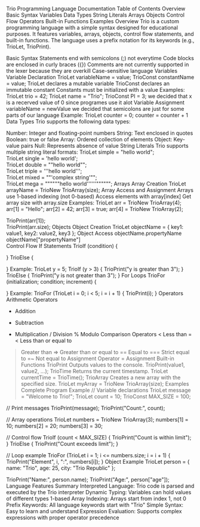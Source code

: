 Trio Programming Language Documentation
Table of Contents
Overview
Basic Syntax
Variables
Data Types
String Literals
Arrays
Objects
Control Flow
Operators
Built-in Functions
Examples
Overview
Trio is a custom programming language with a simple syntax designed for educational purposes. It features variables, arrays, objects, control flow statements, and built-in functions. The language uses a prefix notation for its keywords (e.g., TrioLet, TrioPrint).

Basic Syntax
Statements end with semicolons (;) not everytime
Code blocks are enclosed in curly braces ({})
Comments are not currently supported in the lexer because they are overkill
Case-sensitive language
Variables
Variable Declaration
TrioLet variableName = value;
TrioConst constantName = value;
TrioLet declares a mutable variable
TrioConst declares an immutable constant
Constants must be initialized with a value
Examples:
TrioLet trio = 42;
TrioLet name = "Trio";
TrioConst PI = 3;
we decided that x is a recerved value of 0 since programes use it alot 
Variable Assignment
variableName = newValue
we decided that semicolons are just for some parts of our language 
Example:
TrioLet counter = 0;
counter = counter + 1
Data Types
Trio supports the following data types:

Number: Integer and floating-point numbers
String: Text enclosed in quotes
Boolean: true or false
Array: Ordered collection of elements
Object: Key-value pairs
Null: Represents absence of value
String Literals
Trio supports multiple string literal formats:
TrioLet simple = "hello world";      
TrioLet single = 'hello world';      
TrioLet double = ""hello world"";      
TrioLet triple = '''hello world''';   
TrioLet mixed = ""'complex string'"";   
TrioLet mega = """"""hello world''''''"""""";
Arrays
Array Creation
TrioLet arrayName = TrioNew TrioArray(size);
Array Access and Assignment
Arrays use 1-based indexing (not 0-based)
Access elements with array[index]
Get array size with array.size
Examples:
TrioLet arr = TrioNew TrioArray(4);
arr[1] = "Hello";
arr[2] = 42;
arr[3] = true;
arr[4] = TrioNew TrioArray(2); 

TrioPrint(arr[1]);   
TrioPrint(arr.size); 
Objects
Object Creation
TrioLet objectName = {
    key1: value1,
    key2: value2,
    key3
};
Object Access
objectName.propertyName      
objectName["propertyName"]   
Control Flow
If Statements
TrioIf (condition) {
 
} TrioElse {

}
Example:
TrioLet y = 5;
TrioIf (y > 3) {
    TrioPrint("y is greater than 3");
} TrioElse {
    TrioPrint("y is not greater than 3");
}
For Loops
TrioFor (initialization; condition; increment) {
  
}
Example:
TrioFor (TrioLet i = 0; i < 5; i = i + 1) {
    TrioPrint(i);
}
Operators
Arithmetic Operators
+ Addition
- Subtraction
* Multiplication
/ Division
% Modulo
Comparison Operators
< Less than
=< Less than or equal to
> Greater than
=> Greater than or equal to
== Equal to
=== Strict equal to
=~ Not equal to
Assignment Operator
= Assignment
Built-in Functions
TrioPrint
Outputs values to the console.
TrioPrint(value1, value2, ...);
TrioTime
Returns the current timestamp.
TrioLet currentTime = TrioTime();
TrioArray
Creates a new array with the specified size.
TrioLet myArray = TrioNew TrioArray(size);
Examples
Complete Program Example
// Variable declarations
TrioLet message = "Welcome to Trio!";
TrioLet count = 10;
TrioConst MAX_SIZE = 100;

// Print messages
TrioPrint(message);
TrioPrint("Count:", count);

// Array operations
TrioLet numbers = TrioNew TrioArray(3);
numbers[1] = 10;
numbers[2] = 20;
numbers[3] = 30;

// Control flow
TrioIf (count < MAX_SIZE) {
    TrioPrint("Count is within limit");
} TrioElse {
    TrioPrint("Count exceeds limit");
}

// Loop example
TrioFor (TrioLet i = 1; i <= numbers.size; i = i + 1) {
    TrioPrint("Element", i, ":", numbers[i]);
}
Object Example
TrioLet person = {
    name: "Trio",
    age: 25,
    city: "Trio Republic"
};

TrioPrint("Name:", person.name);
TrioPrint("Age:", person["age"]);
Language Features Summary
Interpreted Language: Trio code is parsed and executed by the Trio interpreter
Dynamic Typing: Variables can hold values of different types
1-based Array Indexing: Arrays start from index 1, not 0
Prefix Keywords: All language keywords start with "Trio"
Simple Syntax: Easy to learn and understand
Expression Evaluation: Supports complex expressions with proper operator precedence










